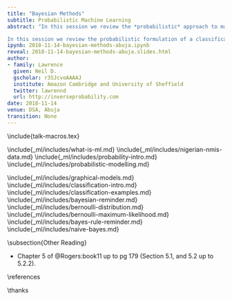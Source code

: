 ```yaml
---
title: "Bayesian Methods"
subtitle: Probabilistic Machine Learning
abstract: "In this session we review the *probabilistic* approach to machine learning. We start with a review of probability, and introduce the concepts of probabilistic modelling. We then apply the approach in practice to Naive Bayesian classification. 

In this session we review the probabilistic formulation of a classification model, reviewing initially maximum likelihood and the naive Bayes model."
ipynb: 2018-11-14-bayesian-methods-abuja.ipynb
reveal: 2018-11-14-bayesian-methods-abuja.slides.html
author:
- family: Lawrence
  given: Neil D.
  gscholar: r3SJcvoAAAAJ
  institute: Amazon Cambridge and University of Sheffield
  twitter: lawrennd
  url: http://inverseprobability.com
date: 2018-11-14
venue: DSA, Abuja
transition: None
---
```


\include{talk-macros.tex}

\include{_ml/includes/what-is-ml.md}
\include{_ml/includes/nigerian-nmis-data.md}
\include{_ml/includes/probability-intro.md}
\include{_ml/includes/probabilistic-modelling.md}

\include{_ml/includes/graphical-models.md}
\include{_ml/includes/classification-intro.md}
\include{_ml/includes/classification-examples.md}
\include{_ml/includes/bayesian-reminder.md}
\include{_ml/includes/bernoulli-distribution.md}
\include{_ml/includes/bernoulli-maximum-likelihood.md}
\include{_ml/includes/bayes-rule-reminder.md}
\include{_ml/includes/naive-bayes.md}

\subsection{Other Reading}

* Chapter 5 of @Rogers:book11 up to pg 179 (Section 5.1, and 5.2 up to 5.2.2).

\references

\thanks
